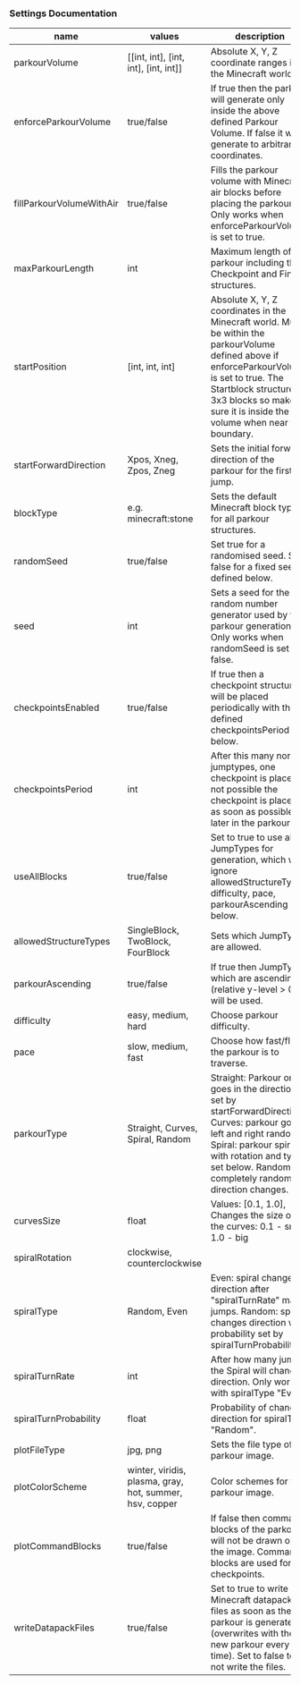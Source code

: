 
### Settings Documentation
name|values|description
-|-|-
parkourVolume|[[int, int], [int, int], [int, int]]|Absolute X, Y, Z coordinate ranges in the Minecraft world.
enforceParkourVolume|true/false|If true then the parkour will generate only inside the above defined Parkour Volume. If false it will generate to arbitrary coordinates.
fillParkourVolumeWithAir|true/false|Fills the parkour volume with Minecraft air blocks before placing the parkour. Only works when enforceParkourVolume is set to true.
maxParkourLength|int|Maximum length of the parkour including the Checkpoint and Finish structures.
startPosition|[int, int, int]|Absolute X, Y, Z coordinates in the Minecraft world. Must be within the parkourVolume defined above if enforceParkourVolume is set to true. The Startblock structure is 3x3 blocks so make sure it is inside the volume when near the boundary.
startForwardDirection|Xpos, Xneg, Zpos, Zneg|Sets the initial forward direction of the parkour for the first jump.
blockType|e.g. minecraft:stone|Sets the default Minecraft block type for all parkour structures.
randomSeed|true/false|Set true for a randomised seed. Set false for a fixed seed, defined below.
seed|int|Sets a seed for the random number generator used by the parkour generation. Only works when randomSeed is set to false.
checkpointsEnabled|true/false|If true then a checkpoint structure will be placed periodically with the defined checkpointsPeriod below.
checkpointsPeriod|int|After this many normal jumptypes, one checkpoint is placed. If not possible the checkpoint is placed as soon as possible later in the parkour.
useAllBlocks|true/false|Set to true to use all JumpTypes for generation, which will ignore allowedStructureTypes, difficulty, pace, parkourAscending below.
allowedStructureTypes|SingleBlock, TwoBlock, FourBlock| Sets which JumpTypes are allowed.
parkourAscending|true/false|If true then JumpTypes which are ascending (relative y-level > 0) will be used.
difficulty|easy, medium, hard|Choose parkour difficulty.
pace|slow, medium, fast|Choose how fast/fluent the parkour is to traverse.
parkourType|Straight, Curves, Spiral, Random|Straight: Parkour only goes in the direction set by startForwardDirection. Curves: parkour goes left and right randomly. Spiral: parkour spiral with rotation and type set below. Random: completely random direction changes.
curvesSize|float|Values: [0.1, 1.0], Changes the size of the curves: 0.1 - small, 1.0 - big
spiralRotation|clockwise, counterclockwise|
spiralType|Random, Even|Even: spiral changes direction after "spiralTurnRate" many jumps. Random: spiral changes direction with probability set by spiralTurnProbability.
spiralTurnRate|int|After how many jumps the Spiral will change direction. Only works with spiralType "Even".
spiralTurnProbability|float|Probability of changing direction for spiralType "Random".
plotFileType|jpg, png|Sets the file type of the parkour image.
plotColorScheme|winter, viridis, plasma, gray, hot, summer, hsv, copper|Color schemes for the parkour image.
plotCommandBlocks|true/false|If false then command blocks of the parkour will not be drawn on the image. Command blocks are used for the checkpoints.
writeDatapackFiles|true/false|Set to true to write the Minecraft datapack files as soon as the parkour is generated (overwrites with the new parkour every time). Set to false to not write the files.